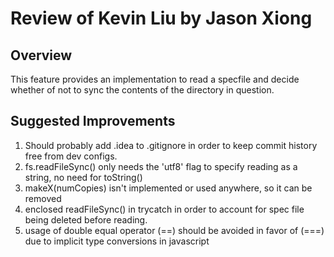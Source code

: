 # Review of Kevin Liu by Jason Xiong

## Overview

This feature provides an implementation to read a specfile and decide whether of not to sync the contents of the directory in question.

## Suggested Improvements

1. Should probably add .idea to .gitignore in order to keep commit history free from dev configs.
2. fs.readFileSync() only needs the 'utf8' flag to specify reading as a string, no need for toString()
3. makeX(numCopies) isn't implemented or used anywhere, so it can be removed
4. enclosed readFileSync() in trycatch in order to account for spec file being deleted before reading.
5. usage of double equal operator (==) should be avoided in favor of (===) due to implicit type conversions in javascript
